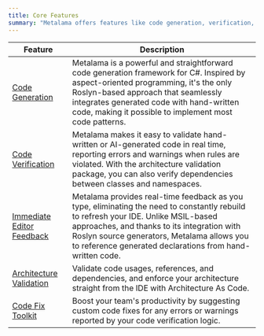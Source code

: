 ```yaml
---
title: Core Features
summary: "Metalama offers features like code generation, verification, real-time feedback, architecture validation, and a code fix toolkit for C#."
---
```


| Feature | Description |
|---------|-------------|
| [Code Generation](code-generation) | Metalama is a powerful and straightforward code generation framework for C#. Inspired by aspect-oriented programming, it's the only Roslyn-based approach that seamlessly integrates generated code with hand-written code, making it possible to implement most code patterns. |
| [Code Verification](code-verification) | Metalama makes it easy to validate hand-written or AI-generated code in real time, reporting errors and warnings when rules are violated. With the architecture validation package, you can also verify dependencies between classes and namespaces. |
| [Immediate Editor Feedback](design-time-feedback) | Metalama provides real-time feedback as you type, eliminating the need to constantly rebuild to refresh your IDE. Unlike MSIL-based approaches, and thanks to its integration with Roslyn source generators, Metalama allows you to reference generated declarations from hand-written code. |
| [Architecture Validation](architecture-verification) <i class="premium"></i> | Validate code usages, references, and dependencies, and enforce your architecture straight from the IDE with Architecture As Code. |
| [Code Fix Toolkit](codefixes) <i class="premium"></i> | Boost your team's productivity by suggesting custom code fixes for any errors or warnings reported by your code verification logic. |

